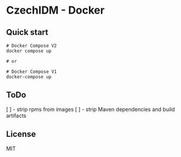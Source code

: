 # CzechIDM - Docker

## Quick start

```
# Docker Compose V2
docker compose up

# or

# Docker Compose V1
docker-compose up
```

## ToDo

[ ] - strip rpms from images
[ ] - strip Maven dependencies and build artifacts

## License

MIT
